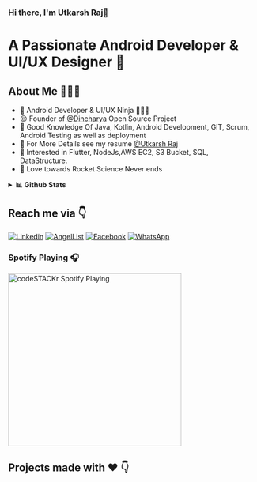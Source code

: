 ### Hi there, I'm Utkarsh Raj👋


# A Passionate Android Developer & UI/UX Designer 🚀 

## About Me 🤷🏻‍♂️

* 📱 Android Developer &  UI/UX Ninja 🦹🏻‍♂️ 
* 😌 Founder of [@Dincharya](https://play.google.com/store/apps/details?id=com.dincharya) Open Source Project
* 🐶 Good Knowledge Of Java, Kotlin, Android Development, GIT, Scrum, Android Testing as well as deployment
* 📸 For More Details see my resume [@Utkarsh Raj](https://drive.google.com/drive/u/0/search?q=utkarshcv)
* 📝 Interested in Flutter, NodeJs,AWS EC2, S3 Bucket, SQL, DataStructure.
* 🚀 Love towards Rocket Science Never ends

<details>
  <summary><b>📊 Github Stats</b></summary>
  <p align="center"> <img src="https://github-readme-stats.vercel.app/api?username=coolutkarshraj&count_private=true&show_icons=true&include_all_commits=true%22%20alt=%22Utkarsh%20Raj%20|%20Stats" />
</details>

## Reach me via 👇

[![Linkedin](https://img.shields.io/badge/LinkedIn-blue.svg?style=for-the-badge&logo=linkedin)](https://www.linkedin.com/in/utkarsh-raj-cpr/)
[![AngelList](https://img.shields.io/badge/AngelList-green.svg?style=for-the-badge&logo=AngelList)](https://angel.co/u/utkarshraj)
[![Facebook](https://img.shields.io/badge/Facebook-pink.svg?style=for-the-badge&logo=Facebook)](https://www.facebook.com/utkarsh.raj.73744/)
[![WhatsApp](https://img.shields.io/badge/Whatsapp-red.svg?style=for-the-badge&logo=Whatsapp)](https://api.whatsapp.com/send?phone=8825383940&text=Utkarsh%20Raj%20-:%20Senior%20Software%20Developer%20At%20EngineCAL)


### Spotify Playing 🎧

[<img src="https://now-playing-codestackr.vercel.app/api/spotify-playing" alt="codeSTACKr Spotify Playing" width="350" />](https://www.youtube.com/watch?v=7PzwOiW8-n0)

## Projects made with ❤️ 👇

